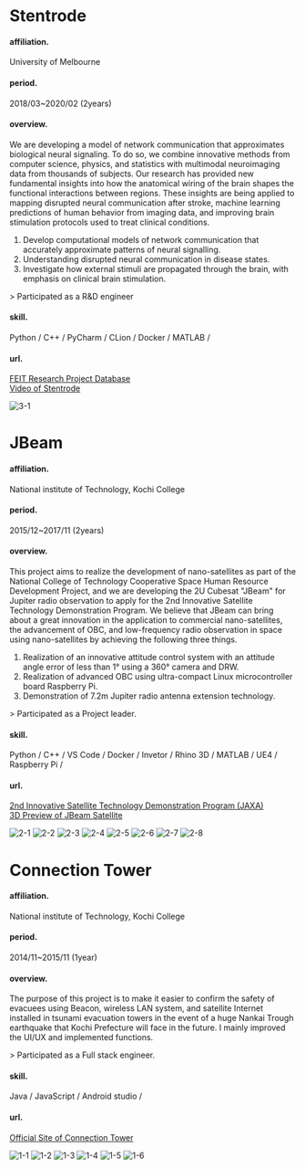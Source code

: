 # Stentrode

#### affiliation.
University of Melbourne

#### period.
2018/03~2020/02 (2years)

#### overview.
We are developing a model of network communication that approximates biological neural signaling. To do so, we combine innovative methods from computer science, physics, and statistics with multimodal neuroimaging data from thousands of subjects. Our research has provided new fundamental insights into how the anatomical wiring of the brain shapes the functional interactions between regions.  These insights are being applied to mapping disrupted neural communication after stroke, machine learning predictions of human behavior from imaging data, and improving brain stimulation protocols used to treat clinical conditions.  
  
1) Develop computational models of network communication that accurately approximate patterns of neural signalling.  
2) Understanding disrupted neural communication in disease states.  
3) Investigate how external stimuli are propagated through the brain, with emphasis on clinical brain stimulation.  
  
&gt; Participated as a R&D engineer

#### skill.
Python / C++ / PyCharm / CLion / Docker / MATLAB /

#### url.
[FEIT Research Project Database](https://apps.eng.unimelb.edu.au/research-projects/index.php?r=site/webView&id=749)  
[Video of Stentrode](https://youtu.be/NNo2StiHEnE)  

![3-1](https://user-images.githubusercontent.com/41835586/113608322-60931200-9685-11eb-9124-081778120a62.png)

# JBeam

#### affiliation.
National institute of Technology, Kochi College

#### period.
2015/12~2017/11 (2years)

#### overview.
This project aims to realize the development of nano-satellites as part of the National College of Technology Cooperative Space Human Resource Development Project, and we are developing the 2U Cubesat "JBeam" for Jupiter radio observation to apply for the 2nd Innovative Satellite Technology Demonstration Program. We believe that JBeam can bring about a great innovation in the application to commercial nano-satellites, the advancement of OBC, and low-frequency radio observation in space using nano-satellites by achieving the following three things.  

1) Realization of an innovative attitude control system with an attitude angle error of less than 1° using a 360° camera and DRW.  
2) Realization of advanced OBC using ultra-compact Linux microcontroller board Raspberry Pi.  
3) Demonstration of 7.2m Jupiter radio antenna extension technology.  
  
&gt; Participated as a Project leader.

#### skill.
Python / C++ / VS Code / Docker / Invetor / Rhino 3D / MATLAB / UE4 / Raspberry Pi /

#### url.
[2nd Innovative Satellite Technology Demonstration Program (JAXA)](https://www.kenkai.jaxa.jp/kakushin/kakushin02.html)  
[3D Preview of JBeam Satellite](https://a360.co/2DG16y6) 


![2-1](https://user-images.githubusercontent.com/41835586/100241629-3e6ee200-2f77-11eb-8b5c-ba30e5595f2f.jpg)
![2-2](https://user-images.githubusercontent.com/41835586/100241648-4464c300-2f77-11eb-9eb5-51ebbeb57368.jpg)
![2-3](https://user-images.githubusercontent.com/41835586/100241661-4890e080-2f77-11eb-87e5-10f1eed289f4.jpg)
![2-4](https://user-images.githubusercontent.com/41835586/100241670-4b8bd100-2f77-11eb-88fa-f2ea817bc291.jpg)
![2-5](https://user-images.githubusercontent.com/41835586/100241684-4fb7ee80-2f77-11eb-8422-3a8f5f4b5161.jpg)
![2-6](https://user-images.githubusercontent.com/41835586/100241697-52b2df00-2f77-11eb-94d6-db306b7fa0f5.jpg)
![2-7](https://user-images.githubusercontent.com/41835586/100241705-55153900-2f77-11eb-9d28-d710cd2ff78d.jpg)
![2-8](https://user-images.githubusercontent.com/41835586/100241713-57779300-2f77-11eb-82b5-53f92c9a91e9.jpg)


# Connection Tower

#### affiliation.
National institute of Technology, Kochi College

#### period.
2014/11~2015/11 (1year)

#### overview.
The purpose of this project is to make it easier to confirm the safety of evacuees using Beacon, wireless LAN system, and satellite Internet installed in tsunami evacuation towers in the event of a huge Nankai Trough earthquake that Kochi Prefecture will face in the future. I mainly improved the UI/UX and implemented functions.  
  
&gt; Participated as a Full stack engineer.

#### skill.
Java / JavaScript / Android studio /

#### url.
[Official Site of Connection Tower](http://tower.city.nankoku.lg.jp) 

![1-1](https://user-images.githubusercontent.com/41835586/100242035-af15fe80-2f77-11eb-9ae4-8569a23be692.jpg)
![1-2](https://user-images.githubusercontent.com/41835586/100242020-aa514a80-2f77-11eb-9854-aab4b9bd35b5.jpg)
![1-3](https://user-images.githubusercontent.com/41835586/100242026-acb3a480-2f77-11eb-80b3-a86fec5eeacd.jpg)
![1-4](https://user-images.githubusercontent.com/41835586/100242028-ade4d180-2f77-11eb-8bcd-84709d8b152d.jpg)
![1-5](https://user-images.githubusercontent.com/41835586/100242030-ae7d6800-2f77-11eb-8336-0e197a4b6d84.jpg)
![1-6](https://user-images.githubusercontent.com/41835586/100242031-af15fe80-2f77-11eb-8a8d-65e3dd7921bb.jpg)
